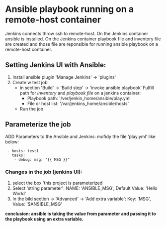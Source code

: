 # Ansible playbook running on a remote-host container

Jenkins connects throw ssh to remote-host. On the Jenkins container ansible is installed. On the Jenkins container playbook file and inventory file are created and those file are reponsible for running ansible playbook on a remote-host container.

## Setting Jenkins UI with Ansible:
1. Install ansible plugin
   'Manage Jenkins' -> 'plugins'
2. Create w test job
   - in section 'Build' -> 'Build step' -> 'invoke ansible playbook'
     Fulfill path for _inventory_ and _playbook file_ on a jenkins container:
     - Playbook path: '/ver/jenkin_home/ansible/play.yml
     - File or host list: '/var/jenkins_home/ansible/hosts'
   - Run the job

## Parameterize the job
ADD Parameters to the Ansible and Jenkins:
mofidy the file 'play.yml' like below:
```
 - hosts: test1
   tasks:
    - debug: msg: "{{ MSG }}"
```
### Changes in the job (jenkins UI):
1. select the box 'this project is parameterized
2. Select 'string parameter': NAME: 'ANSIBLE_MSG', Default Value: 'Hello World'
3. In the bild section -> 'Advanced' -> 'Add extra variable': Key: 'MSG', Value: '$ANSIBLE_MSG'

**conclusion: ansible is taking the value from parameter and passing it to the playbook using an extra variable.**
